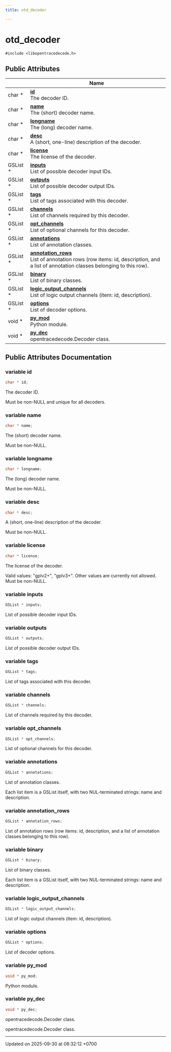 ```yaml
---
title: otd_decoder

---
```


# otd_decoder






`#include <libopentracedecode.h>`

## Public Attributes

|                | Name           |
| -------------- | -------------- |
| char * | **[id](Classes/a00093.md#variable-id)** <br>The decoder ID.  |
| char * | **[name](Classes/a00093.md#variable-name)** <br>The (short) decoder name.  |
| char * | **[longname](Classes/a00093.md#variable-longname)** <br>The (long) decoder name.  |
| char * | **[desc](Classes/a00093.md#variable-desc)** <br>A (short, one-line) description of the decoder.  |
| char * | **[license](Classes/a00093.md#variable-license)** <br>The license of the decoder.  |
| GSList * | **[inputs](Classes/a00093.md#variable-inputs)** <br>List of possible decoder input IDs.  |
| GSList * | **[outputs](Classes/a00093.md#variable-outputs)** <br>List of possible decoder output IDs.  |
| GSList * | **[tags](Classes/a00093.md#variable-tags)** <br>List of tags associated with this decoder.  |
| GSList * | **[channels](Classes/a00093.md#variable-channels)** <br>List of channels required by this decoder.  |
| GSList * | **[opt_channels](Classes/a00093.md#variable-opt-channels)** <br>List of optional channels for this decoder.  |
| GSList * | **[annotations](Classes/a00093.md#variable-annotations)** <br>List of annotation classes.  |
| GSList * | **[annotation_rows](Classes/a00093.md#variable-annotation-rows)** <br>List of annotation rows (row items: id, description, and a list of annotation classes belonging to this row).  |
| GSList * | **[binary](Classes/a00093.md#variable-binary)** <br>List of binary classes.  |
| GSList * | **[logic_output_channels](Classes/a00093.md#variable-logic-output-channels)** <br>List of logic output channels (item: id, description).  |
| GSList * | **[options](Classes/a00093.md#variable-options)** <br>List of decoder options.  |
| void * | **[py_mod](Classes/a00093.md#variable-py-mod)** <br>Python module.  |
| void * | **[py_dec](Classes/a00093.md#variable-py-dec)** <br>opentracedecode.Decoder class.  |

## Public Attributes Documentation

### variable id

```cpp
char * id;
```

The decoder ID. 

Must be non-NULL and unique for all decoders. 


### variable name

```cpp
char * name;
```

The (short) decoder name. 

Must be non-NULL. 


### variable longname

```cpp
char * longname;
```

The (long) decoder name. 

Must be non-NULL. 


### variable desc

```cpp
char * desc;
```

A (short, one-line) description of the decoder. 

Must be non-NULL. 


### variable license

```cpp
char * license;
```

The license of the decoder. 

Valid values: "gplv2+", "gplv3+". Other values are currently not allowed. Must be non-NULL. 


### variable inputs

```cpp
GSList * inputs;
```

List of possible decoder input IDs. 

### variable outputs

```cpp
GSList * outputs;
```

List of possible decoder output IDs. 

### variable tags

```cpp
GSList * tags;
```

List of tags associated with this decoder. 

### variable channels

```cpp
GSList * channels;
```

List of channels required by this decoder. 

### variable opt_channels

```cpp
GSList * opt_channels;
```

List of optional channels for this decoder. 

### variable annotations

```cpp
GSList * annotations;
```

List of annotation classes. 

Each list item is a GSList itself, with two NUL-terminated strings: name and description. 


### variable annotation_rows

```cpp
GSList * annotation_rows;
```

List of annotation rows (row items: id, description, and a list of annotation classes belonging to this row). 

### variable binary

```cpp
GSList * binary;
```

List of binary classes. 

Each list item is a GSList itself, with two NUL-terminated strings: name and description. 


### variable logic_output_channels

```cpp
GSList * logic_output_channels;
```

List of logic output channels (item: id, description). 

### variable options

```cpp
GSList * options;
```

List of decoder options. 

### variable py_mod

```cpp
void * py_mod;
```

Python module. 

### variable py_dec

```cpp
void * py_dec;
```

opentracedecode.Decoder class. 

opentracedecode.Decoder class. 


-------------------------------

Updated on 2025-09-30 at 08:32:12 +0700